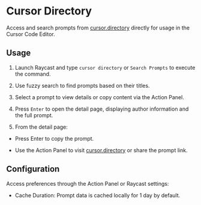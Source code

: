 # Cursor Directory

Access and search prompts from [cursor.directory](https://cursor.directory/) directly
for usage in the Cursor Code Editor.

## Usage

1. Launch Raycast and type `cursor directory` or `Search Prompts`
   to execute the command.

2. Use fuzzy search to find prompts based on their titles.

3. Select a prompt to view details or copy content via the Action Panel.

4. Press `Enter` to open the detail page, displaying author information
   and the full prompt.

5. From the detail page:

- Press Enter to copy the prompt.

- Use the Action Panel to visit [cursor.directory](https://cursor.directory/) or share the prompt link.

## Configuration

Access preferences through the Action Panel or Raycast settings:

- Cache Duration: Prompt data is cached locally for 1 day by default.
